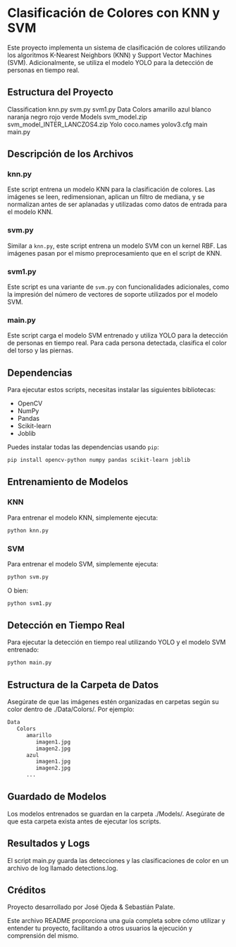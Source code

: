 # Clasificación de Colores con KNN y SVM

Este proyecto implementa un sistema de clasificación de colores utilizando los algoritmos K-Nearest Neighbors (KNN) y Support Vector Machines (SVM). Adicionalmente, se utiliza el modelo YOLO para la detección de personas en tiempo real.

## Estructura del Proyecto

Classification
     knn.py
     svm.py
     svm1.py
Data
Colors
amarillo
azul
blanco
naranja
negro
rojo
verde
Models
svm_model.zip
svm_model_INTER_LANCZOS4.zip
Yolo
coco.names
yolov3.cfg
main
main.py


## Descripción de los Archivos

### knn.py
Este script entrena un modelo KNN para la clasificación de colores. Las imágenes se leen, redimensionan, aplican un filtro de mediana, y se normalizan antes de ser aplanadas y utilizadas como datos de entrada para el modelo KNN.

### svm.py
Similar a `knn.py`, este script entrena un modelo SVM con un kernel RBF. Las imágenes pasan por el mismo preprocesamiento que en el script de KNN.

### svm1.py
Este script es una variante de `svm.py` con funcionalidades adicionales, como la impresión del número de vectores de soporte utilizados por el modelo SVM.

### main.py
Este script carga el modelo SVM entrenado y utiliza YOLO para la detección de personas en tiempo real. Para cada persona detectada, clasifica el color del torso y las piernas.

## Dependencias

Para ejecutar estos scripts, necesitas instalar las siguientes bibliotecas:

- OpenCV
- NumPy
- Pandas
- Scikit-learn
- Joblib

Puedes instalar todas las dependencias usando `pip`:

```bash
pip install opencv-python numpy pandas scikit-learn joblib
```

## Entrenamiento de Modelos
### KNN
Para entrenar el modelo KNN, simplemente ejecuta:
```bash
python knn.py
```

### SVM
Para entrenar el modelo SVM, simplemente ejecuta:
```bash
python svm.py
```
O bien:
```bash
python svm1.py
```

## Detección en Tiempo Real
Para ejecutar la detección en tiempo real utilizando YOLO y el modelo SVM entrenado:
```bash
python main.py
```

## Estructura de la Carpeta de Datos
Asegúrate de que las imágenes estén organizadas en carpetas según su color dentro de ./Data/Colors/. Por ejemplo:
```bash
Data
   Colors
      amarillo
         imagen1.jpg
         imagen2.jpg
      azul
         imagen1.jpg
         imagen2.jpg
      ...
```

## Guardado de Modelos
Los modelos entrenados se guardan en la carpeta ./Models/. Asegúrate de que esta carpeta exista antes de ejecutar los scripts.

## Resultados y Logs
El script main.py guarda las detecciones y las clasificaciones de color en un archivo de log llamado detections.log.

## Créditos
Proyecto desarrollado por José Ojeda & Sebastián Palate.

Este archivo README proporciona una guía completa sobre cómo utilizar y entender tu proyecto, facilitando a otros usuarios la ejecución y comprensión del mismo.
